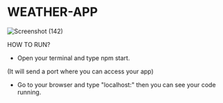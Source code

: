 # WEATHER-APP

![Screenshot (142)](https://user-images.githubusercontent.com/116648877/209347114-161a6771-8f0a-40cb-bd65-7389e9ece7ba.png)

HOW TO RUN?

- Open your terminal and type npm start.

(It will send a port where you can access your app)

- Go to your browser and type "localhost:<port>" then you can see your code running.
